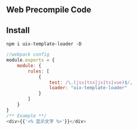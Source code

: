 ## Web Precompile Code

## Install
```shell
npm i uix-template-loader -D
```
```javascript
//webpack config
module.exports = {
    module: {
        rules: [
            {
                test: /\.(jsx|tsx|js|ts|vue)$/,
                loader: "uix-template-loader"
            }
        ]
    }
}
/** Example **/
<div>{{'<% 显示文字 %>'}}</div>
```